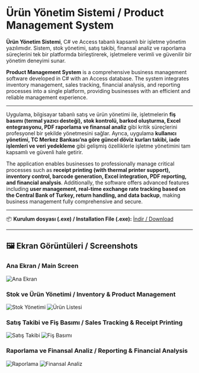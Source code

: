 # Ürün Yönetim Sistemi / Product Management System

**Ürün Yönetim Sistemi**, C# ve Access tabanlı kapsamlı bir işletme yönetim yazılımıdır. Sistem, stok yönetimi, satış takibi, finansal analiz ve raporlama süreçlerini tek bir platformda birleştirerek, işletmelere verimli ve güvenilir bir yönetim deneyimi sunar.  

**Product Management System** is a comprehensive business management software developed in C# with an Access database. The system integrates inventory management, sales tracking, financial analysis, and reporting processes into a single platform, providing businesses with an efficient and reliable management experience.

---

Uygulama, bilgisayar tabanlı satış ve ürün yönetimi ile, işletmelerin **fiş basımı (termal yazıcı desteği), stok kontrolü, barkod oluşturma, Excel entegrasyonu, PDF raporlama ve finansal analiz** gibi kritik süreçlerini profesyonel bir şekilde yönetmesini sağlar. Ayrıca, uygulama **kullanıcı yönetimi, TC Merkez Bankası’na göre güncel döviz kurları takibi, iade işlemleri ve veri yedekleme** gibi gelişmiş özelliklerle işletme yönetimini tam kapsamlı ve güvenli hale getirir.  

The application enables businesses to professionally manage critical processes such as **receipt printing (with thermal printer support), inventory control, barcode generation, Excel integration, PDF reporting, and financial analysis**. Additionally, the software offers advanced features including **user management, real-time exchange rate tracking based on the Central Bank of Turkey, return handling, and data backup**, making business management fully comprehensive and secure.

---

📦 **Kurulum dosyası (.exe) / Installation File (.exe):** [İndir / Download](https://drive.google.com/file/d/1cAoHV6GR8eTbx1QWRXVKFuZVp0RTCMYH/view?usp=drive_link)

---

## 🖼️ Ekran Görüntüleri / Screenshots

### Ana Ekran / Main Screen
![Ana Ekran](images/KullancıEkranı.png)

### Stok ve Ürün Yönetimi / Inventory & Product Management
![Stok Yönetimi](images/AnaSayfa.png) ![Ürün Listesi](images/urun_listesi.png)

### Satış Takibi ve Fiş Basımı / Sales Tracking & Receipt Printing
![Satış Takibi](images/satis_takibi.png) ![Fiş Basımı](images/fis_basimi.png)

### Raporlama ve Finansal Analiz / Reporting & Financial Analysis
![Raporlama](images/raporlama.png) ![Finansal Analiz](images/finansal_analiz.png)

